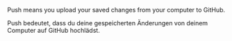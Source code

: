 Push means you upload your saved changes from your computer to GitHub.

Push bedeutet, dass du deine gespeicherten Änderungen von deinem Computer auf GitHub hochlädst.